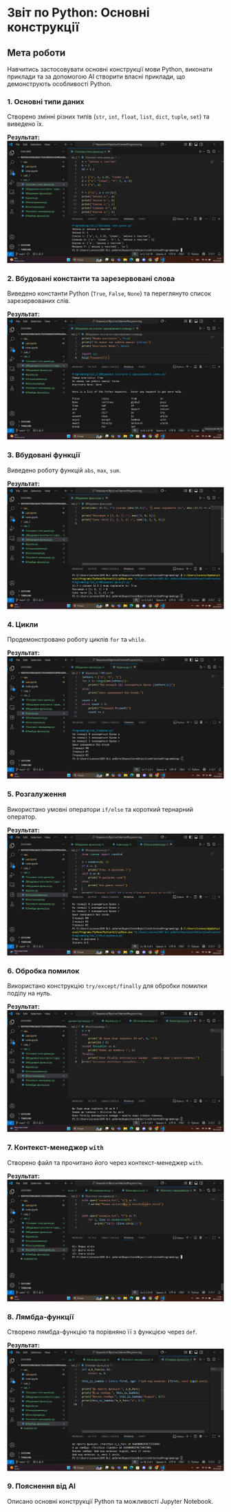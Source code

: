 # Звіт по Python: Основні конструкції

## Мета роботи
Навчитись застосовувати основні конструкції мови Python, виконати приклади та за допомогою AI створити власні приклади, що демонструють особливості Python.



### 1. Основні типи даних
Створено змінні різних типів (`str`, `int`, `float`, `list`, `dict`, `tuple`, `set`) та виведено їх.  

**Результат:**  
![alt text](<Знімок екрана 2025-10-09 113521.png>)



### 2. Вбудовані константи та зарезервовані слова
Виведено константи Python (`True`, `False`, `None`) та переглянуто список зарезервованих слів.  

**Результат:**  
![alt text](<Знімок екрана 2025-10-09 113641.png>)



### 3. Вбудовані функції
Виведено роботу функцій `abs`, `max`, `sum`.  

**Результат:**  
![alt text](<Знімок екрана 2025-10-09 113711.png>)



### 4. Цикли
Продемонстровано роботу циклів `for` та `while`.  

**Результат:**  
![alt text](<Знімок екрана 2025-10-09 113736.png>)


### 5. Розгалуження
Використано умовні оператори `if/else` та короткий тернарний оператор.  

**Результат:**  
![alt text](<Знімок екрана 2025-10-09 113816.png>)



### 6. Обробка помилок
Використано конструкцію `try/except/finally` для обробки помилки поділу на нуль.  

**Результат:**  
![alt text](<Знімок екрана 2025-10-09 113855.png>)



### 7. Контекст-менеджер `with`
Створено файл та прочитано його через контекст-менеджер `with`.  

**Результат:**  
![alt text](<Знімок екрана 2025-10-09 114037.png>)



### 8. Лямбда-функції
Створено лямбда-функцію та порівняно її з функцією через `def`.  

**Результат:**  
![alt text](<Знімок екрана 2025-10-09 114222.png>)



### 9. Пояснення від AI
Описано основні конструкції Python та можливості Jupyter Notebook.  


